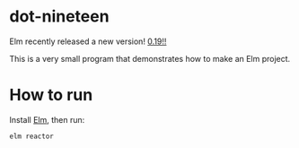 # dot-nineteen

Elm recently released a new version! [0.19!!](https://elm-lang.org/blog/small-assets-without-the-headache)

This is a very small program that demonstrates how to make an Elm project.

# How to run

Install [Elm](https://guide.elm-lang.org/install.html), then run:

```
elm reactor
```
